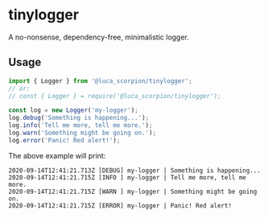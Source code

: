 # tinylogger

A no-nonsense, dependency-free, minimalistic logger.

## Usage

```js
import { Logger } from '@luca_scorpion/tinylogger';
// or:
// const { Logger } = require('@luca_scorpion/tinylogger');

const log = new Logger('my-logger');
log.debug('Something is happening...');
log.info('Tell me more, tell me more.');
log.warn('Something might be going on.');
log.error('Panic! Red alert!');
```

The above example will print:

```
2020-09-14T12:41:21.713Z [DEBUG] my-logger | Something is happening...
2020-09-14T12:41:21.715Z [INFO ] my-logger | Tell me more, tell me more.
2020-09-14T12:41:21.715Z [WARN ] my-logger | Something might be going on.
2020-09-14T12:41:21.715Z [ERROR] my-logger | Panic! Red alert!
```
